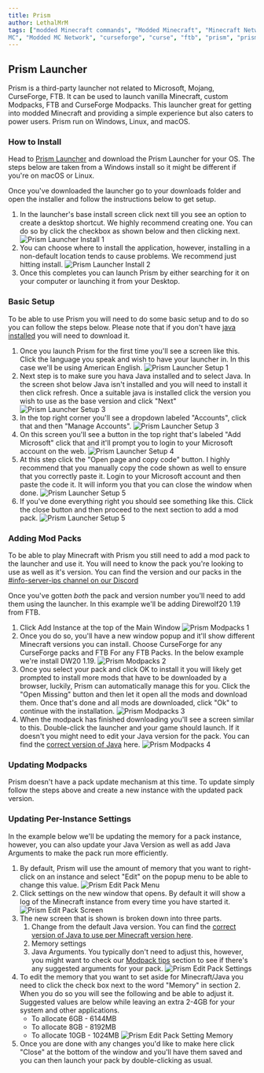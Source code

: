 ```yaml
---
title: Prism
author: LethalMrM
tags: ["modded Minecraft commands", "Modded Minecraft", "Minecraft Network", "ShadowNode", "ShadowNode Modded", "Modded
MC", "Modded MC Network", "curseforge", "curse", "ftb", "prism", "prism launcher", "how-to"]
---
```


## Prism Launcher

Prism is a third-party launcher not related to Microsoft, Mojang, CurseForge,  FTB. It can be used to launch vanilla Minecraft, custom Modpacks, FTB and CurseForge Modpacks. This launcher great for getting into modded Minecraft and providing a simple experience but also caters to power users. Prism run on Windows, Linux, and macOS.

### How to Install
Head to [Prism Launcher](https://prismlauncher.org/download/) and download the Prism Launcher for your OS. The steps below are taken from a Windows install so it might be different if you're on macOS or Linux.

Once you've downloaded the launcher go to your downloads folder and open the installer and follow the instructions below to get setup.
1. In the launcher's base install screen click next till you see an option to create a desktop shortcut. We highly recommend creating one. You can do so by click the checkbox as shown below and then clicking next.
![Prism Launcher Install 1](/assets/images/launchers/prism/prism_installer_1.png)
2. You can choose where to install the application, however, installing in a non-default location tends to cause problems. We recommend just hitting install.
![Prism Launcher Install 2](/assets/images/launchers/prism/prism_installer_2.png)
3. Once this completes you can launch Prism by either searching for it on your computer or launching it from your Desktop.

### Basic Setup
To be able to use Prism you will need to do some basic setup and to do so you can follow the steps below. Please note that if you don't have [java installed](https://shadownode.net/home/guides/java-versions/) you will need to download it.

1. Once you launch Prism for the first time you'll see a screen like this. Click the language you speak and wish to have your launcher in. In this case we'll be using American English.
![Prism Launcher Setup 1](/assets/images/launchers/prism/prism_setup_1.png)
2. Next step is to make sure you hava Java installed and to select Java. In the screen shot below Java isn't installed and you will need to install it then click refresh. Once a suitable java is installed click the version you wish to use as the base version and click "Next"
![Prism Launcher Setup 3](/assets/images/launchers/prism/prism_setup_2.png)
3. In the top right corner you'll see a dropdown labeled "Accounts", click that and then "Manage Accounts".
![Prism Launcher Setup 3](/assets/images/launchers/prism/prism_setup_3.png)
4. On this screen you'll see a button in the top right that's labeled "Add Microsoft" click that and it'll prompt you to login to your Microsoft account on the web. 
![Prism Launcher Setup 4](/assets/images/launchers/prism/prism_setup_4.png)
5. At this step click the "Open page and copy code" button. I highly recommend that you manually copy the code shown as well to ensure that you correctly paste it. Login to your Microsoft account and then paste the code it. It will inform you that you can close the window when done.
![Prism Launcher Setup 5](/assets/images/launchers/prism/prism_setup_5.png)
6. If you've done everything right you should see something like this. Click the close button and then proceed to the next section to add a mod pack.
![Prism Launcher Setup 5](/assets/images/launchers/prism/prism_setup_6.png)

### Adding Mod Packs
To be able to play Minecraft with Prism you still need to add a mod pack to the launcher and use it. You will need to know the pack you're looking to use as well as it's version. You can find the version and our packs in the [#info-server-ips channel on our Discord](https://discord.shadownode.ca)

Once you've gotten *both* the pack and version number you'll need to add them using the launcher. In this example we'll be adding Direwolf20 1.19 from FTB.
1. Click Add Instance at the top of the Main Window
![Prism Modpacks 1](/assets/images/launchers/prism/prism_modpack_1.png)
2. Once you do so, you'll have a new window popup and it'll show different Minecraft versions you can install. Choose CurseForge for any CurseForge packs and FTB For any FTB Packs. In the below example we're install DW20 1.19.
![Prism Modpacks 2](/assets/images/launchers/prism/prism_modpack_2.png)
3. Once you select your pack and click OK to install it you will likely get prompted to install more mods that have to be downloaded by a browser, luckily, Prism can automatically manage this for you. Click the "Open Missing" button and then let it open all the mods and download them. Once that's done and all mods are downloaded, click "Ok" to continue with the installation.
![Prism Modpacks 3](/assets/images/launchers/prism/prism_modpack_3.png)
4. When the modpack has finished downloading you'll see a screen similar to this. Double-click the launcher and your game should launch. If it doesn't you might need to edit your Java version for the pack. You can find the [correct version of Java](https://shadownode.net/home/guides/java-versions/) here.
![Prism Modpacks 4](/assets/images/launchers/prism/prism_modpack_4.png)

### Updating Modpacks
Prism doesn't have a pack update mechanism at this time. To update simply follow the steps above and create a new instance with the updated pack version.

### Updating Per-Instance Settings
In the example below we'll be updating the memory for a pack instance, however, you can also update your Java Version as well as add Java Arguments to make the pack run more efficiently.
1. By default, Prism will use the amount of memory that you want to right-click on an instance and select "Edit" on the popup menu to be able to change this value.
![Prism Edit Pack Menu](/assets/images/launchers/prism/prism_editpack_step_1.png)
2. Click settings on the new window that opens. By default it will show a log of the Minecraft instance from every time you have started it.
![Prism Edit Pack Screen](/assets/images/launchers/prism/prism_editpack_step_2.png)
3. The new screen that is shown is broken down into three parts.
   1. Change from the default Java version. You can find the [correct version of Java to use per Minecraft version here](https://shadownode.net/home/guides/java-versions/).
   2. Memory settings
   3. Java Arguments. You typically don't need to adjust this, however, you might want to check our [Modpack tips](https://shadownode.net/modpack-tips/) section to see if there's any suggested arguments for your pack.
   ![Prism Edit Pack Settings](/assets/images/launchers/prism/prism_editpack_step_3.png)
4. To edit the memory that you want to set aside for Minecraft/Java you need to click the check box next to the word "Memory" in section 2. When you do so you will see the following and be able to adjust it. Suggested values are below while leaving an extra 2-4GB for your system and other applications.
   * To allocate 6GB - 6144MB
   * To allocate 8GB - 8192MB
   * To allocate 10GB - 1024MB
   ![Prism Edit Pack Setting Memory](/assets/images/launchers/prism/prism_editpack_step_4.png)
5. Once you are done with any changes you'd like to make here click "Close" at the bottom of the window and you'll have them saved and you can then launch your pack by double-clicking as usual.